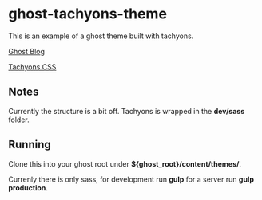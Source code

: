 # ghost-tachyons-theme

This is an example of a ghost theme built with tachyons.

[Ghost Blog](https://github.com/TryGhost)

[Tachyons CSS](https://github.com/tachyons-css/)

## Notes

Currently the structure is a bit off. Tachyons is wrapped in the **dev/sass** folder.

## Running

Clone this into your ghost root under **${ghost_root}/content/themes/**.

Currenly there is only sass, for development run **gulp** for a server run **gulp production**.
